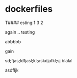 # dockerfiles

T#### esting 1 3 2

again .. testing

abbbbb

gain

sd;fjas;ldfjasl;kl;askdjafkl;sj
blalal

asdfljk
